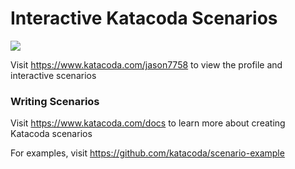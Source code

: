 # Interactive Katacoda Scenarios

[![](http://shields.katacoda.com/katacoda/jason7758/count.svg)](https://www.katacoda.com/jason7758 "Get your profile on Katacoda.com")

Visit https://www.katacoda.com/jason7758 to view the profile and interactive scenarios

### Writing Scenarios
Visit https://www.katacoda.com/docs to learn more about creating Katacoda scenarios

For examples, visit https://github.com/katacoda/scenario-example

